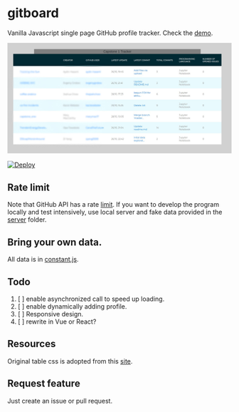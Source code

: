 # gitboard
Vanilla Javascript single page GitHub profile tracker. Check the [demo](https://elegant-bose-38174f.netlify.app/).

![demo](./img/demo.jpg)

[![Deploy](https://www.netlify.com/img/deploy/button.svg)](https://app.netlify.com/start/deploy?repository=https://github.com/rongpenl/gitboard/)

## Rate limit
Note that GitHub API has a rate [limit](https://developer.github.com/v3/#rate-limiting). If you want to develop the program locally and test intensively, use local server and fake data provided in the [server](server/) folder.

## Bring your own data.
All data is in [constant.js](./js/data/constant.js).

## Todo
1. [ ] enable asynchronized call to speed up loading.
2. [ ] enable dynamically adding profile.
3. [ ] Responsive design.
4. [ ] rewrite in Vue or React?

## Resources

Original table css is adopted from this [site](https://colorlib.com/etc/tb/Table_Highlight_Vertical_Horizontal/index.html).

## Request feature

Just create an issue or pull request.
